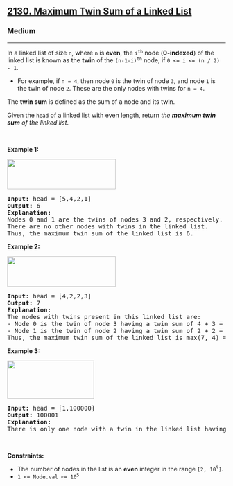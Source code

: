 <h2><a href="https://leetcode.com/problems/maximum-twin-sum-of-a-linked-list/">2130. Maximum Twin Sum of a Linked List</a></h2><h3>Medium</h3><hr><div style="user-select: auto;"><p style="user-select: auto;">In a linked list of size <code style="user-select: auto;">n</code>, where <code style="user-select: auto;">n</code> is <strong style="user-select: auto;">even</strong>, the <code style="user-select: auto;">i<sup style="user-select: auto;">th</sup></code> node (<strong style="user-select: auto;">0-indexed</strong>) of the linked list is known as the <strong style="user-select: auto;">twin</strong> of the <code style="user-select: auto;">(n-1-i)<sup style="user-select: auto;">th</sup></code> node, if <code style="user-select: auto;">0 &lt;= i &lt;= (n / 2) - 1</code>.</p>

<ul style="user-select: auto;">
	<li style="user-select: auto;">For example, if <code style="user-select: auto;">n = 4</code>, then node <code style="user-select: auto;">0</code> is the twin of node <code style="user-select: auto;">3</code>, and node <code style="user-select: auto;">1</code> is the twin of node <code style="user-select: auto;">2</code>. These are the only nodes with twins for <code style="user-select: auto;">n = 4</code>.</li>
</ul>

<p style="user-select: auto;">The <strong style="user-select: auto;">twin sum </strong>is defined as the sum of a node and its twin.</p>

<p style="user-select: auto;">Given the <code style="user-select: auto;">head</code> of a linked list with even length, return <em style="user-select: auto;">the <strong style="user-select: auto;">maximum twin sum</strong> of the linked list</em>.</p>

<p style="user-select: auto;">&nbsp;</p>
<p style="user-select: auto;"><strong class="example" style="user-select: auto;">Example 1:</strong></p>
<img alt="" src="https://assets.leetcode.com/uploads/2021/12/03/eg1drawio.png" style="width: 250px; height: 70px; user-select: auto;">
<pre style="position: relative; user-select: auto;"><strong style="user-select: auto;">Input:</strong> head = [5,4,2,1]
<strong style="user-select: auto;">Output:</strong> 6
<strong style="user-select: auto;">Explanation:</strong>
Nodes 0 and 1 are the twins of nodes 3 and 2, respectively. All have twin sum = 6.
There are no other nodes with twins in the linked list.
Thus, the maximum twin sum of the linked list is 6. 
<div class="open_grepper_editor" title="Edit &amp; Save To Grepper" style="user-select: auto;"></div></pre>

<p style="user-select: auto;"><strong class="example" style="user-select: auto;">Example 2:</strong></p>
<img alt="" src="https://assets.leetcode.com/uploads/2021/12/03/eg2drawio.png" style="width: 250px; height: 70px; user-select: auto;">
<pre style="position: relative; user-select: auto;"><strong style="user-select: auto;">Input:</strong> head = [4,2,2,3]
<strong style="user-select: auto;">Output:</strong> 7
<strong style="user-select: auto;">Explanation:</strong>
The nodes with twins present in this linked list are:
- Node 0 is the twin of node 3 having a twin sum of 4 + 3 = 7.
- Node 1 is the twin of node 2 having a twin sum of 2 + 2 = 4.
Thus, the maximum twin sum of the linked list is max(7, 4) = 7. 
<div class="open_grepper_editor" title="Edit &amp; Save To Grepper" style="user-select: auto;"></div></pre>

<p style="user-select: auto;"><strong class="example" style="user-select: auto;">Example 3:</strong></p>
<img alt="" src="https://assets.leetcode.com/uploads/2021/12/03/eg3drawio.png" style="width: 200px; height: 88px; user-select: auto;">
<pre style="position: relative; user-select: auto;"><strong style="user-select: auto;">Input:</strong> head = [1,100000]
<strong style="user-select: auto;">Output:</strong> 100001
<strong style="user-select: auto;">Explanation:</strong>
There is only one node with a twin in the linked list having twin sum of 1 + 100000 = 100001.
<div class="open_grepper_editor" title="Edit &amp; Save To Grepper" style="user-select: auto;"></div></pre>

<p style="user-select: auto;">&nbsp;</p>
<p style="user-select: auto;"><strong style="user-select: auto;">Constraints:</strong></p>

<ul style="user-select: auto;">
	<li style="user-select: auto;">The number of nodes in the list is an <strong style="user-select: auto;">even</strong> integer in the range <code style="user-select: auto;">[2, 10<sup style="user-select: auto;">5</sup>]</code>.</li>
	<li style="user-select: auto;"><code style="user-select: auto;">1 &lt;= Node.val &lt;= 10<sup style="user-select: auto;">5</sup></code></li>
</ul>
</div>